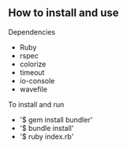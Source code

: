 ## How to install and use

Dependencies
- Ruby
- rspec
- colorize
- timeout
- io-console
- wavefile


To install and run
- '$ gem install bundler'
- '$ bundle install'
- '$ ruby index.rb'